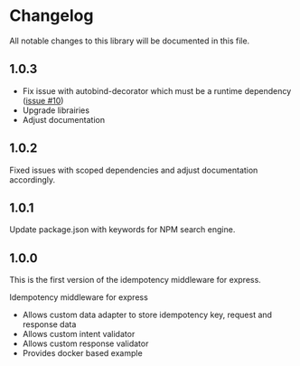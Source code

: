 # Changelog

All notable changes to this library will be documented in this file.

## 1.0.3

-   Fix issue with autobind-decorator which must be a runtime dependency ([issue #10](https://github.com/VilledeMontreal/express-idempotency/issues/10))
-   Upgrade librairies
-   Adjust documentation

## 1.0.2

Fixed issues with scoped dependencies and adjust documentation accordingly.

## 1.0.1

Update package.json with keywords for NPM search engine.

## 1.0.0

This is the first version of the idempotency middleware for express.

Idempotency middleware for express

-   Allows custom data adapter to store idempotency key, request and response data
-   Allows custom intent validator
-   Allows custom response validator
-   Provides docker based example
